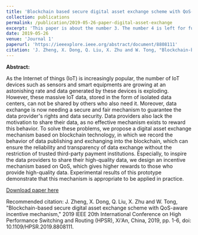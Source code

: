 ```yaml
---
title: 'Blockchain based secure digital asset exchange scheme with QoS-aware incentive mechanism'
collection: publications
permalink: /publication/2019-05-26-paper-digital-asset-exchange
excerpt: 'This paper is about the number 3. The number 4 is left for future work.'
date: 2019-05-26
venue: 'Journal 1'
paperurl: 'https://ieeexplore.ieee.org/abstract/document/8808111'
citation: 'J. Zheng, X. Dong, Q. Liu, X. Zhu and W. Tong, "Blockchain-based secure digital asset exchange scheme with QoS-aware incentive mechanism," 2019 IEEE 20th International Conference on High Performance Switching and Routing (HPSR), Xi'An, China, 2019, pp. 1-6, doi: 10.1109/HPSR.2019.8808111.'
---
```

**Abstract:**

As the Internet of things (IoT) is increasingly popular, the number of IoT devices such as sensors and smart equipments are growing at an astonishing rate and data generated by these devices is exploding. However, these massive IoT data, stored in the form of isolated data centers, can not be shared by others who also need it. Moreover, data exchange is now needing a secure and fair mechanism to guarantee the data provider's rights and data security. Data providers also lack the motivation to share their data, as no effective mechanism exists to reward this behavior. To solve these problems, we propose a digital asset exchange mechanism based on blockchain technology, in which we record the behavior of data publishing and exchanging into the blockchain, which can ensure the reliability and transparency of data exchange without the restriction of trusted third-party payment institutions. Especially, to inspire the data providers to share their high-quality data, we design an incentive mechanism based on QoS, which gives higher rewards to those who provide high-quality data. Experimental results of this prototype demonstrate that this mechanism is appropriate to be applied in practice.

[Download paper here](https://ieeexplore.ieee.org/abstract/document/8808111)

Recommended citation: J. Zheng, X. Dong, Q. Liu, X. Zhu and W. Tong, "Blockchain-based secure digital asset exchange scheme with QoS-aware incentive mechanism," 2019 IEEE 20th International Conference on High Performance Switching and Routing (HPSR), Xi'An, China, 2019, pp. 1-6, doi: 10.1109/HPSR.2019.8808111.